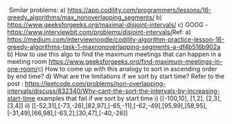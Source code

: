 ​
Similar problems:
a) https://app.codility.com/programmers/lessons/16-greedy_algorithms/max_nonoverlapping_segments/
b) https://www.geeksforgeeks.org/maximal-disjoint-intervals/
c) GOOG - https://www.interviewbit.com/problems/disjoint-intervals/
​
Ref:
a) https://medium.com/interviewnoodle/codility-algorithm-practice-lesson-16-greedy-algorithms-task-1-maxnonoverlapping-segments-a-df4b516b902a
​
b) How to use this algo to find the maximum meetings that can happen in a meeting room
https://www.geeksforgeeks.org/find-maximum-meetings-in-one-room/
​
c) How to come up with this analogy to sort in ascending order by end time?
d) What are the limitations if we sort by start time?
Refer to the post :
https://leetcode.com/problems/non-overlapping-intervals/discuss/832340/Why-cant-the-sort-the-intervals-by-increasing-start-time
examples that fail if we sort by start time
i) [[-100,10], [1,2], [2,3], [3,4]]
ii) [[-52,31],[-73,-26],[82,97],[-65,-11],[-62,-49],[95,99],[58,95],[-31,49],[66,98],[-63,2],[30,47],[-40,-26]]